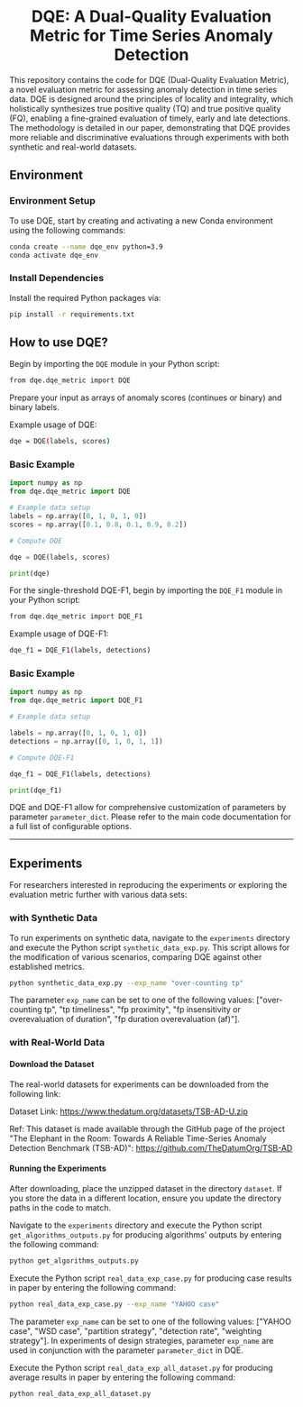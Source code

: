 <h1 align="center">DQE: A Dual-Quality Evaluation Metric for Time Series Anomaly Detection</h1>


This repository contains the code for DQE (Dual-Quality Evaluation Metric), a novel evaluation metric for assessing anomaly detection in time series data. 
DQE is designed around the principles of locality and
integrality, which holistically synthesizes true positive quality (TQ) and true positive quality (FQ), enabling a fine-grained evaluation of timely, early and late detections.
The methodology is detailed in our paper, demonstrating that DQE provides more reliable and
discriminative evaluations through experiments with both synthetic and real-world datasets.

## Environment

### Environment Setup
To use DQE, start by creating and activating a new Conda environment using the following commands:

```bash
conda create --name dqe_env python=3.9
conda activate dqe_env
```


### Install Dependencies

Install the required Python packages via:

```bash
pip install -r requirements.txt
```



## How to use DQE? 

Begin by importing the `DQE` module in your Python script:


```bash
from dqe.dqe_metric import DQE
```

Prepare your input as arrays of anomaly scores (continues or binary) and binary labels. 

Example usage of DQE:

```bash
dqe = DQE(labels, scores)
```

### Basic Example

```python 
import numpy as np
from dqe.dqe_metric import DQE

# Example data setup
labels = np.array([0, 1, 0, 1, 0])
scores = np.array([0.1, 0.8, 0.1, 0.9, 0.2])

# Compute DQE

dqe = DQE(labels, scores)

print(dqe)
```
For the single-threshold DQE-F1, 
begin by importing the `DQE_F1` module in your Python script:

```bash
from dqe.dqe_metric import DQE_F1
```

Example usage of DQE-F1:

```bash
dqe_f1 = DQE_F1(labels, detections)
```

### Basic Example

```python 
import numpy as np
from dqe.dqe_metric import DQE_F1

# Example data setup

labels = np.array([0, 1, 0, 1, 0])
detections = np.array([0, 1, 0, 1, 1])

# Compute DQE-F1

dqe_f1 = DQE_F1(labels, detections)

print(dqe_f1)
```

DQE and DQE-F1 allow for comprehensive customization of parameters by parameter `parameter_dict`.
Please refer to the main code documentation for a full list of configurable options.

---

## Experiments
For researchers interested in reproducing the experiments or exploring the evaluation metric further with various data sets:

### with Synthetic Data

To run experiments on synthetic data, navigate to the `experiments` directory and execute the Python script `synthetic_data_exp.py`.
This script allows for the modification of various scenarios, comparing DQE against other established metrics.


```bash
python synthetic_data_exp.py --exp_name "over-counting tp"
```

The parameter `exp_name` can be set to one of the following values: 
["over-counting tp", "tp timeliness", "fp proximity", "fp insensitivity or overevaluation of duration", "fp duration overevaluation (af)"].


### with Real-World Data

#### Download the Dataset
The real-world datasets for experiments can be downloaded from the following link:

Dataset Link: https://www.thedatum.org/datasets/TSB-AD-U.zip 

Ref: This dataset is made available through the GitHub page of the project "The Elephant in the Room: Towards A Reliable Time-Series Anomaly Detection Benchmark (TSB-AD)": https://github.com/TheDatumOrg/TSB-AD


#### Running the Experiments

After downloading, place the unzipped dataset in the directory `dataset`. If you store the data in a different location, ensure you update the directory paths in the code to match.

 Navigate to the `experiments` directory and execute the Python script `get_algorithms_outputs.py` for producing algorithms' outputs by entering the following command:

```bash
python get_algorithms_outputs.py
```

Execute the Python script `real_data_exp_case.py` for producing case results in paper by entering the following command:


```bash
python real_data_exp_case.py --exp_name "YAHOO case"
```
The parameter `exp_name` can be set to one of the following values: ["YAHOO case", "WSD case", "partition strategy", "detection rate", "weighting strategy"]. 
In experiments of design strategies, parameter `exp_name` are used in conjunction with the parameter `parameter_dict` in DQE.

Execute the Python script `real_data_exp_all_dataset.py` for producing average results in paper by entering the following command:


```bash
python real_data_exp_all_dataset.py
```